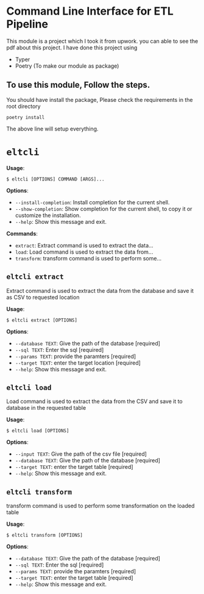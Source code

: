 # Command Line Interface for ETL Pipeline

This module is a project which I took it from upwork. you can able to see the pdf about this project. I have done this project using

- Typer
- Poetry (To make our module as package)

## To use this module, Follow the steps.

You should have install the package, Please check the requirements in the root directory

```
poetry install
```

The above line will setup everything.

# `eltcli`

**Usage**:

```console
$ eltcli [OPTIONS] COMMAND [ARGS]...
```

**Options**:

* `--install-completion`: Install completion for the current shell.
* `--show-completion`: Show completion for the current shell, to copy it or customize the installation.
* `--help`: Show this message and exit.

**Commands**:

* `extract`: Extract command is used to extract the data...
* `load`: Load command is used to extract the data from...
* `transform`: transform command is used to perform some...

## `eltcli extract`

Extract command is used to extract the data from the database and save it as CSV to requested location

**Usage**:

```console
$ eltcli extract [OPTIONS]
```

**Options**:

* `--database TEXT`: Give the path of the database  [required]
* `--sql TEXT`: Enter the sql  [required]
* `--params TEXT`: provide the paramters  [required]
* `--target TEXT`: enter the target location  [required]
* `--help`: Show this message and exit.

## `eltcli load`

Load command is used to extract the data from the CSV and save it to database in the requested table

**Usage**:

```console
$ eltcli load [OPTIONS]
```

**Options**:

* `--input TEXT`: Give the path of the csv file  [required]
* `--database TEXT`: Give the path of the database  [required]
* `--target TEXT`: enter the target table  [required]
* `--help`: Show this message and exit.

## `eltcli transform`

transform command is used to perform some transformation on the loaded table

**Usage**:

```console
$ eltcli transform [OPTIONS]
```

**Options**:

* `--database TEXT`: Give the path of the database  [required]
* `--sql TEXT`: Enter the sql  [required]
* `--params TEXT`: provide the paramters  [required]
* `--target TEXT`: enter the target table  [required]
* `--help`: Show this message and exit.
